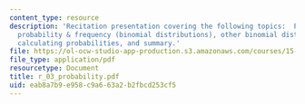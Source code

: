 ```yaml
---
content_type: resource
description: 'Recitation presentation covering the following topics:  Probability,
  probability & frequency (binomial distributions), other binomial distributions,
  calculating probabilities, and summary.'
file: https://ol-ocw-studio-app-production.s3.amazonaws.com/courses/15-301-managerial-psychology-laboratory-fall-2004/eab8a7b9e958c9a663a2b2fbcd253cf5_r_03_probability.pdf
file_type: application/pdf
resourcetype: Document
title: r_03_probability.pdf
uid: eab8a7b9-e958-c9a6-63a2-b2fbcd253cf5
---
```

